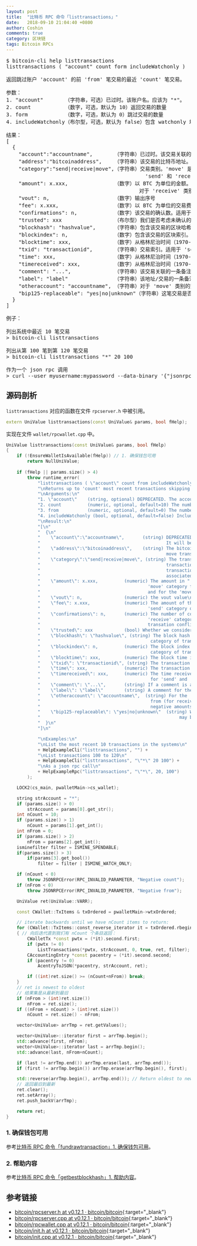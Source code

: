 ```yaml
---
layout: post
title:  "比特币 RPC 命令「listtransactions」"
date:   2018-09-10 21:04:40 +0800
author: Coshin
comments: true
category: 区块链
tags: Bitcoin RPCs
---
```

<pre>
$ bitcoin-cli help listtransactions
listtransactions ( "account" count form includeWatchonly )

返回跳过账户 'account' 的前 'from' 笔交易的最近 'count' 笔交易。

参数：
1. "account"       （字符串，可选）已过时。该账户名。应该为 "*"。
2. count           （数字，可选，默认为 10）返回交易的数量
3. form            （数字，可选，默认为 0）跳过交易的数量
4. includeWatchonly（布尔型，可选，默认为 false）包含 watchonly 地址集的交易（见 'importaddress'）

结果：
[
  {
    "account":"accountname",       （字符串）已过时。该交易关联的帐户名。默认账户为 ""。
    "address":"bitcoinaddress",    （字符串）该交易的比特币地址。不代表移动交易（类别 = move）。
    "category":"send|receive|move",（字符串）交易类别。'move' 是一笔账户间的本地（非区块链上）的交易，且不关联地址、交易索引或区块。
                                             'send' 和 'receive' 交易关联一个地址、交易索引和区块信息
    "amount": x.xxx,               （数字）以 BTC 为单位的金额。对于 'send' 类别为负，且对于 'move' 类别为移出。
                                           对于 'receive' 类别为正，且对于 'move' 类别为移入资金。
    "vout": n,                     （数字）输出序号
    "fee": x.xxx,                  （数字）以 BTC 为单位的交易费。对于 'send' 类别的交易为负。
    "confirmations": n,            （数字）该交易的确认数。适用于 'send' 和 'receive' 类别的交易。负确认数表明交易和区块链冲突
    "trusted": xxx                 （布尔型）我们是否考虑未确认的交易输出可安全花费。
    "blockhash": "hashvalue",      （字符串）包含该交易的区块哈希。适用于 'send' 和 'receive' 类别的交易。
    "blockindex": n,               （数字）包含该交易的区块索引。适用于 'send' 和 'receive' 类别的交易。
    "blocktime": xxx,              （数字）从格林尼治时间（1970-01-01 00:00:00）开始以秒为单位的区块时间。
    "txid": "transactionid",       （字符串）交易索引。适用于 'send' 和 'receive' 类别的交易。
    "time": xxx,                   （数字）从格林尼治时间（1970-01-01 00:00:00）开始以秒为单位的交易时间。
    "timereceived": xxx,           （数字）从格林尼治时间（1970-01-01 00:00:00）开始以秒为单位的交易接收时间。适用于 'send' 和 'receive' 类别的交易。
    "comment": "...",              （字符串）该交易关联的一条备注。
    "label": "label"               （字符串）该地址/交易的一条备注，如果存在
    "otheraccount": "accountname", （字符串）对于 'move' 类别的交易，资金来源帐户（对于接收资金，正的金额），或目标帐户（对于发送资金，负的金额）。
    "bip125-replaceable": "yes|no|unknown"（字符串）这笔交易是否因 BIP125 （由交易费替换）被替换；不在交易内存池中的未确认交易可能是未知的
  }
]

例子：

列出系统中最近 10 笔交易
> bitcoin-cli listtransactions

列出从第 100 笔到第 120 笔交易
> bitcoin-cli listtransactions "*" 20 100

作为一个 json rpc 调用
> curl --user myusername:mypassword --data-binary '{"jsonrpc": "1.0", "id":"curltest", "method": "listtransactions", "params": ["*", 20, 100] }' -H 'content-type: text/plain;' http://127.0.0.1:8332/
</pre>

## 源码剖析

`listtransactions` 对应的函数在文件 `rpcserver.h` 中被引用。

```cpp
extern UniValue listtransactions(const UniValue& params, bool fHelp);
```

实现在文件 `wallet/rpcwallet.cpp` 中。

```cpp
UniValue listtransactions(const UniValue& params, bool fHelp)
{
    if (!EnsureWalletIsAvailable(fHelp)) // 1. 确保钱包可用
        return NullUniValue;
    
    if (fHelp || params.size() > 4)
        throw runtime_error(
            "listtransactions ( \"account\" count from includeWatchonly)\n"
            "\nReturns up to 'count' most recent transactions skipping the first 'from' transactions for account 'account'.\n"
            "\nArguments:\n"
            "1. \"account\"    (string, optional) DEPRECATED. The account name. Should be \"*\".\n"
            "2. count          (numeric, optional, default=10) The number of transactions to return\n"
            "3. from           (numeric, optional, default=0) The number of transactions to skip\n"
            "4. includeWatchonly (bool, optional, default=false) Include transactions to watchonly addresses (see 'importaddress')\n"
            "\nResult:\n"
            "[\n"
            "  {\n"
            "    \"account\":\"accountname\",       (string) DEPRECATED. The account name associated with the transaction. \n"
            "                                                It will be \"\" for the default account.\n"
            "    \"address\":\"bitcoinaddress\",    (string) The bitcoin address of the transaction. Not present for \n"
            "                                                move transactions (category = move).\n"
            "    \"category\":\"send|receive|move\", (string) The transaction category. 'move' is a local (off blockchain)\n"
            "                                                transaction between accounts, and not associated with an address,\n"
            "                                                transaction id or block. 'send' and 'receive' transactions are \n"
            "                                                associated with an address, transaction id and block details\n"
            "    \"amount\": x.xxx,          (numeric) The amount in " + CURRENCY_UNIT + ". This is negative for the 'send' category, and for the\n"
            "                                         'move' category for moves outbound. It is positive for the 'receive' category,\n"
            "                                         and for the 'move' category for inbound funds.\n"
            "    \"vout\": n,                (numeric) the vout value\n"
            "    \"fee\": x.xxx,             (numeric) The amount of the fee in " + CURRENCY_UNIT + ". This is negative and only available for the \n"
            "                                         'send' category of transactions.\n"
            "    \"confirmations\": n,       (numeric) The number of confirmations for the transaction. Available for 'send' and \n"
            "                                         'receive' category of transactions. Negative confirmations indicate the\n"
            "                                         transation conflicts with the block chain\n"
            "    \"trusted\": xxx            (bool) Whether we consider the outputs of this unconfirmed transaction safe to spend.\n"
            "    \"blockhash\": \"hashvalue\", (string) The block hash containing the transaction. Available for 'send' and 'receive'\n"
            "                                          category of transactions.\n"
            "    \"blockindex\": n,          (numeric) The block index containing the transaction. Available for 'send' and 'receive'\n"
            "                                          category of transactions.\n"
            "    \"blocktime\": xxx,         (numeric) The block time in seconds since epoch (1 Jan 1970 GMT).\n"
            "    \"txid\": \"transactionid\", (string) The transaction id. Available for 'send' and 'receive' category of transactions.\n"
            "    \"time\": xxx,              (numeric) The transaction time in seconds since epoch (midnight Jan 1 1970 GMT).\n"
            "    \"timereceived\": xxx,      (numeric) The time received in seconds since epoch (midnight Jan 1 1970 GMT). Available \n"
            "                                          for 'send' and 'receive' category of transactions.\n"
            "    \"comment\": \"...\",       (string) If a comment is associated with the transaction.\n"
            "    \"label\": \"label\"        (string) A comment for the address/transaction, if any\n"
            "    \"otheraccount\": \"accountname\",  (string) For the 'move' category of transactions, the account the funds came \n"
            "                                          from (for receiving funds, positive amounts), or went to (for sending funds,\n"
            "                                          negative amounts).\n"
            "    \"bip125-replaceable\": \"yes|no|unknown\"  (string) Whether this transaction could be replaced due to BIP125 (replace-by-fee);\n"
            "                                                     may be unknown for unconfirmed transactions not in the mempool\n"
            "  }\n"
            "]\n"

            "\nExamples:\n"
            "\nList the most recent 10 transactions in the systems\n"
            + HelpExampleCli("listtransactions", "") +
            "\nList transactions 100 to 120\n"
            + HelpExampleCli("listtransactions", "\"*\" 20 100") +
            "\nAs a json rpc call\n"
            + HelpExampleRpc("listtransactions", "\"*\", 20, 100")
        );

    LOCK2(cs_main, pwalletMain->cs_wallet);

    string strAccount = "*";
    if (params.size() > 0)
        strAccount = params[0].get_str();
    int nCount = 10;
    if (params.size() > 1)
        nCount = params[1].get_int();
    int nFrom = 0;
    if (params.size() > 2)
        nFrom = params[2].get_int();
    isminefilter filter = ISMINE_SPENDABLE;
    if(params.size() > 3)
        if(params[3].get_bool())
            filter = filter | ISMINE_WATCH_ONLY;

    if (nCount < 0)
        throw JSONRPCError(RPC_INVALID_PARAMETER, "Negative count");
    if (nFrom < 0)
        throw JSONRPCError(RPC_INVALID_PARAMETER, "Negative from");

    UniValue ret(UniValue::VARR);

    const CWallet::TxItems & txOrdered = pwalletMain->wtxOrdered;

    // iterate backwards until we have nCount items to return:
    for (CWallet::TxItems::const_reverse_iterator it = txOrdered.rbegin(); it != txOrdered.rend(); ++it)
    { // 向后迭代直到我们有 nCount 个条目返回：
        CWalletTx *const pwtx = (*it).second.first;
        if (pwtx != 0)
            ListTransactions(*pwtx, strAccount, 0, true, ret, filter); // 3. 列出交易
        CAccountingEntry *const pacentry = (*it).second.second;
        if (pacentry != 0)
            AcentryToJSON(*pacentry, strAccount, ret);

        if ((int)ret.size() >= (nCount+nFrom)) break;
    }
    // ret is newest to oldest
    // 结果集是从最新到最旧
    if (nFrom > (int)ret.size())
        nFrom = ret.size();
    if ((nFrom + nCount) > (int)ret.size())
        nCount = ret.size() - nFrom;

    vector<UniValue> arrTmp = ret.getValues();

    vector<UniValue>::iterator first = arrTmp.begin();
    std::advance(first, nFrom);
    vector<UniValue>::iterator last = arrTmp.begin();
    std::advance(last, nFrom+nCount);

    if (last != arrTmp.end()) arrTmp.erase(last, arrTmp.end());
    if (first != arrTmp.begin()) arrTmp.erase(arrTmp.begin(), first);

    std::reverse(arrTmp.begin(), arrTmp.end()); // Return oldest to newest
    // 返回最旧到最新
    ret.clear();
    ret.setArray();
    ret.push_backV(arrTmp);

    return ret;
}
```

### 1. 确保钱包可用

参考[比特币 RPC 命令「fundrawtransaction」1. 确保钱包可用](/blog/2018/07/bitcoin-rpc-fundrawtransaction.html#1-确保钱包可用)。

### 2. 帮助内容

参考[比特币 RPC 命令「getbestblockhash」1. 帮助内容](/blog/2018/05/bitcoin-rpc-getbestblockhash.html#1-帮助内容)。

## 参考链接

* [bitcoin/rpcserver.h at v0.12.1 · bitcoin/bitcoin](https://github.com/bitcoin/bitcoin/blob/v0.12.1/src/rpcserver.h){:target="_blank"}
* [bitcoin/rpcserver.cpp at v0.12.1 · bitcoin/bitcoin](https://github.com/bitcoin/bitcoin/blob/v0.12.1/src/rpcserver.cpp){:target="_blank"}
* [bitcoin/rpcwallet.cpp at v0.12.1 · bitcoin/bitcoin](https://github.com/bitcoin/bitcoin/blob/v0.12.1/src/wallet/rpcwallet.cpp){:target="_blank"}
* [bitcoin/init.h at v0.12.1 · bitcoin/bitcoin](https://github.com/bitcoin/bitcoin/blob/v0.12.1/src/init.h){:target="_blank"}
* [bitcoin/init.cpp at v0.12.1 · bitcoin/bitcoin](https://github.com/bitcoin/bitcoin/blob/v0.12.1/src/init.cpp){:target="_blank"}
